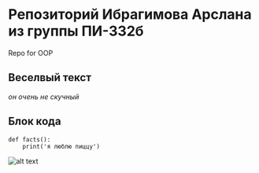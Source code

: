 # Репозиторий Ибрагимова Арслана из группы ПИ-332б
Repo for OOP
## Веселвый текст
*он очень не скучный*
## Блок кода
```
def facts():
	print('я люблю пиццу')
```
![alt text](https://github.com/arslan-barslan/test/blob/fix/README/tester.png "kartinka")
